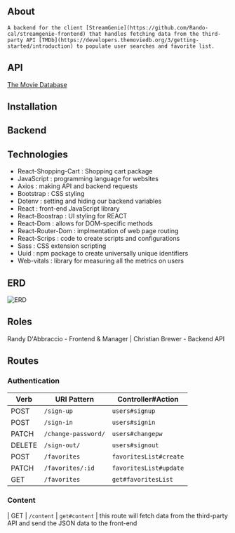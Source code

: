 ## About

    A backend for the client [StreamGenie](https://github.com/Rando-cal/streamgenie-frontend) that handles fetching data from the third-party API [TMDb](https://developers.themoviedb.org/3/getting-started/introduction) to populate user searches and favorite list.

## API
 
[The Movie Database](https://api.themoviedb.org/3)

## Installation

## Backend


## Technologies
- React-Shopping-Cart : Shopping cart package  
- JavaScript : programming language for websites
- Axios : making API and backend requests
- Bootstrap : CSS styling
- Dotenv : setting and hiding our backend variables
- React : front-end JavaScript library
- React-Boostrap : UI styling for REACT
- React-Dom : allows for DOM-specific methods
- React-Router-Dom : implmentation of web page routing
- React-Scrips : code to create scripts and configurations
- Sass : CSS extension scripting
- Uuid : npm package to create universally unique identifiers
- Web-vitals : library for measuring all the metrics on users



## ERD
![ERD](resources/ERD-back.PNG)


## Roles
Randy D'Abbraccio - Frontend & Manager |
Christian Brewer - Backend API

## Routes

### Authentication

| Verb   | URI Pattern            | Controller#Action |
|--------|------------------------|-------------------|
| POST   | `/sign-up`             | `users#signup`    |
| POST   | `/sign-in`             | `users#signin`    |
| PATCH  | `/change-password/` | `users#changepw`  |
| DELETE | `/sign-out/`        | `users#signout`   |
| POST   | `/favorites`  | `favoritesList#create`  |
| PATCH  | `/favorites/:id` | `favoritesList#update`  |
| GET   | `/favorites`  | `get#favoritesList`  |

### Content
| GET   | `/content`  | `get#content`  | this route will fetch data from the third-party API and send the JSON data to the front-end



